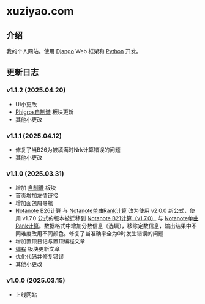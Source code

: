 # xuziyao.com

## 介绍

我的个人网站。使用 [Django](https://www.djangoproject.com/) Web 框架和 [Python](https://www.python.org/) 开发。

## 更新日志

### v1.1.2 (2025.04.20)

- UI小更改
- [Phigros自制谱](http://xuziyao.com/fanmade_charts/phigros/) 板块更新
- 其他小更改

### v1.1.1 (2025.04.12)

- 修复了当B26为被填满时Nrk计算错误的问题
- 其他小更改

### v1.1.0 (2025.03.31)

- 增加 [自制谱](http://xuziyao.com/fanmade_charts/) 板块
- 首页增加友情链接
- 增加面包屑导航
- [Notanote B26计算](http://xuziyao.com/notanote/best/) 与 [Notanote单曲Rank计算](http://xuziyao.com/notanote/rankcal/) 改为使用 v2.0.0 新公式，使用 v1.7.0 公式的版本被迁移到 [Notanote B21计算（v1.7.0）](http://xuziyao.com/notanote/best/v1.7.0) 与 [Notanote单曲Rank计算](http://xuziyao.com/notanote/rankcal/v1.7.0)。数据格式中增加分数信息（选填），移除定数信息，输出结果中不同难度改用不同颜色。修复了当准确率全为0时发生错误的问题
- 增加置顶日记与置顶编程文章
- [编程](http://xuziyao.com/programming/) 板块更新文章
- 优化代码并修复错误
- 其他小更改

### v1.0.0 (2025.03.15)

- 上线网站
